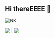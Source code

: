 ## Hi thereEEEE 👋

![NK](https://github-readme-stats.vercel.app/api?username=NerostavKuznetsov&show&icons=true&theme=merko&include_all_commits=true)


<a href="https://github.com/NerostavKuznetsov/github-readme-stats"><img align="center" src="https://github-readme-stats.vercel.app/api?username=NerostavKuznetsov&show_icons=true&include_all_commits=true&theme=buefy&hide_border=true"/></a> | <a href="https://github.com/NerostavKuznetsov/github-readme-stats"><img align="center" src="https://github-readme-stats.vercel.app/api/top-langs/?username=NerostavKuznetsov&layout=compact&theme=mekro" /></a>











